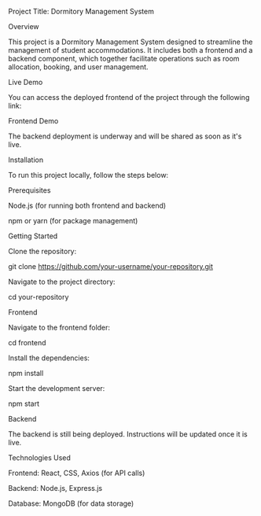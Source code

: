 Project Title: Dormitory Management System

Overview

This project is a Dormitory Management System designed to streamline the management of student accommodations. It includes both a frontend and a backend component, which together facilitate operations such as room allocation, booking, and user management.

Live Demo

You can access the deployed frontend of the project through the following link:

Frontend Demo

The backend deployment is underway and will be shared as soon as it's live.

Installation

To run this project locally, follow the steps below:

Prerequisites

Node.js (for running both frontend and backend)

npm or yarn (for package management)

Getting Started

Clone the repository:

git clone https://github.com/your-username/your-repository.git

Navigate to the project directory:

cd your-repository

Frontend

Navigate to the frontend folder:

cd frontend

Install the dependencies:

npm install

Start the development server:

npm start

Backend

The backend is still being deployed. Instructions will be updated once it is live.

Technologies Used

Frontend: React, CSS, Axios (for API calls)

Backend: Node.js, Express.js

Database: MongoDB (for data storage)
